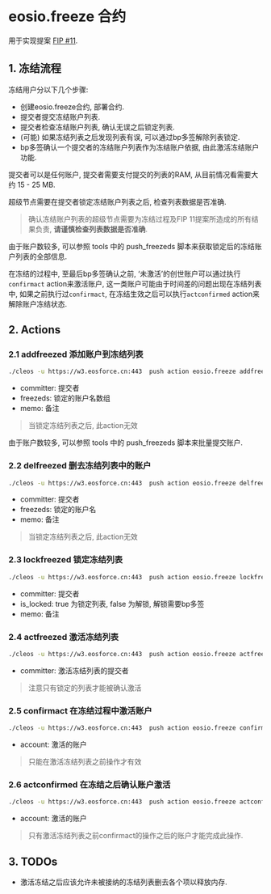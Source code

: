 # eosio.freeze 合约

用于实现提案 [FIP #11](https://github.com/eosforce/FIPs/blob/master/FIP%2311_zh.md).

## 1. 冻结流程

冻结用户分以下几个步骤:

- 创建eosio.freeze合约, 部署合约.
- 提交者提交冻结账户列表.
- 提交者检查冻结账户列表, 确认无误之后锁定列表.
- (可能) 如果冻结列表之后发现列表有误, 可以通过bp多签解除列表锁定.
- bp多签确认一个提交者的冻结账户列表作为冻结账户依据, 由此激活冻结账户功能.

提交者可以是任何账户, 提交者需要支付提交的列表的RAM, 从目前情况看需要大约 15 - 25 MB.

超级节点需要在提交者锁定冻结账户列表之后, 检查列表数据是否准确.

> 确认冻结账户列表的超级节点需要为冻结过程及FIP 11提案所造成的所有结果负责, **请谨慎检查列表数据是否准确**.

由于账户数较多, 可以参照 tools 中的 push_freezeds 脚本来获取锁定后的冻结账户列表的全部信息.

在冻结的过程中, 至最后bp多签确认之前, ‘未激活’的创世账户可以通过执行`confirmact` action来激活账户, 这一类账户可能由于时间差的问题出现在冻结列表中, 如果之前执行过`confirmact`, 在冻结生效之后可以执行`actconfirmed` action来解除账户冻结状态.

## 2. Actions

### 2.1 addfreezed 添加账户到冻结列表

```bash
./cleos -u https://w3.eosforce.cn:443  push action eosio.freeze addfreezed '{"committer":"testa","freezeds":["taa3","taa2","taa1"],"memo":"1"}' -p testa
```

- committer: 提交者
- freezeds: 锁定的账户名数组
- memo: 备注

> 当锁定冻结列表之后, 此action无效

由于账户数较多, 可以参照 tools 中的 push_freezeds 脚本来批量提交账户.

### 2.2 delfreezed 删去冻结列表中的账户

```bash
./cleos -u https://w3.eosforce.cn:443  push action eosio.freeze delfreezed '{"committer":"testd","freezeds":"aaaa1tr5zz5","memo":"dd"}' -p testd
```

- committer: 提交者
- freezeds: 锁定的账户名
- memo: 备注

> 当锁定冻结列表之后, 此action无效

### 2.3 lockfreezed 锁定冻结列表

```bash
./cleos -u https://w3.eosforce.cn:443  push action eosio.freeze lockfreezed '{"committer":"testa","is_locked":true}' -p testa
```

- committer: 提交者
- is_locked: true 为锁定列表, false 为解锁, 解锁需要bp多签
- memo: 备注

### 2.4 actfreezed 激活冻结列表

```bash
./cleos -u https://w3.eosforce.cn:443  push action eosio.freeze actfreezed '{"committer":"testd"}' -p eosio
```

- committer: 激活冻结列表的提交者

> 注意只有锁定的列表才能被确认激活

### 2.5 confirmact 在冻结过程中激活账户

```bash
./cleos -u https://w3.eosforce.cn:443  push action eosio.freeze confirmact '{"account":"aaaa1tj2zj4"}' -p aaaa1tj2zj4
```

- account: 激活的账户

> 只能在激活冻结列表之前操作才有效

### 2.6 actconfirmed 在冻结之后确认账户激活

```bash
./cleos -u https://w3.eosforce.cn:443  push action eosio.freeze actconfirmed '{"account":"aaaa1tj2zz4"}' -p aaaa1tj2zz4
```

- account: 激活的账户

> 只有激活冻结列表之前confirmact的操作之后的账户才能完成此操作.

## 3. TODOs

- 激活冻结之后应该允许未被接纳的冻结列表删去各个项以释放内存.
